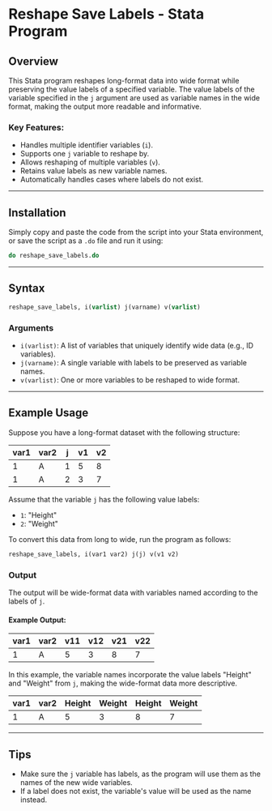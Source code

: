 # Reshape Save Labels - Stata Program

## Overview

This Stata program reshapes long-format data into wide format while preserving the value labels of a specified variable. The value labels of the variable specified in the `j` argument are used as variable names in the wide format, making the output more readable and informative.

### Key Features:

* Handles multiple identifier variables (`i`).
* Supports one `j` variable to reshape by.
* Allows reshaping of multiple variables (`v`).
* Retains value labels as new variable names.
* Automatically handles cases where labels do not exist.

---

## Installation

Simply copy and paste the code from the script into your Stata environment, or save the script as a `.do` file and run it using:

```stata
do reshape_save_labels.do
```

---

## Syntax

```stata
reshape_save_labels, i(varlist) j(varname) v(varlist)
```

### Arguments

* `i(varlist)`: A list of variables that uniquely identify wide data (e.g., ID variables).
* `j(varname)`: A single variable with labels to be preserved as variable names.
* `v(varlist)`: One or more variables to be reshaped to wide format.

---

## Example Usage

Suppose you have a long-format dataset with the following structure:

| var1 | var2 | j  | v1 | v2 |
| ---- | ---- | -- | -- | -- |
| 1    | A    | 1 | 5  | 8  |
| 1    | A    | 2 | 3  | 7  |

Assume that the variable `j` has the following value labels:

* `1`: "Height"
* `2`: "Weight"

To convert this data from long to wide, run the program as follows:

```stata
reshape_save_labels, i(var1 var2) j(j) v(v1 v2)
```

### Output

The output will be wide-format data with variables named according to the labels of `j`.

#### Example Output:

| var1 | var2 | v11 | v12 | v21 | v22 |
| ---- | ---- | ---------- | ---------- | ---------- | ---------- |
| 1    | A    | 5          | 3          | 8          | 7          |


In this example, the variable names incorporate the value labels "Height" and "Weight" from `j`, making the wide-format data more descriptive.

| var1 | var2 | Height | Weight | Height | Weight |
| ---- | ---- | ---------- | ---------- | ---------- | ---------- |
| 1    | A    | 5          | 3          | 8          | 7          |

---

## Tips

* Make sure the `j` variable has labels, as the program will use them as the names of the new wide variables.
* If a label does not exist, the variable's value will be used as the name instead.
